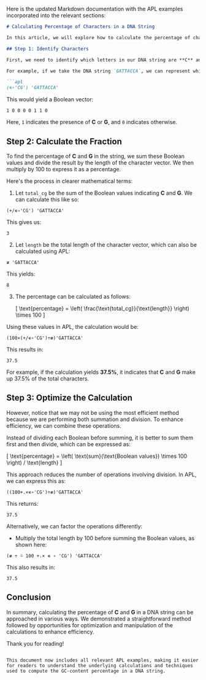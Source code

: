 Here is the updated Markdown documentation with the APL examples incorporated into the relevant sections:

```markdown
# Calculating Percentage of Characters in a DNA String

In this article, we will explore how to calculate the percentage of characters in a given character vector that are either the uppercase letter **C** or the uppercase letter **G**. Let’s dive into the process to determine this percentage using an example with a DNA string.

## Step 1: Identify Characters

First, we need to identify which letters in our DNA string are **C** and **G**. We can achieve this by using a membership function, where one argument is pre-filled. We bind an argument to it, specifying our lookup array containing **C** and **G**. This will give us a Boolean vector, where each character is represented by a bit indicating whether it is a **C** or a **G**.

For example, if we take the DNA string `GATTACCA`, we can represent which characters are **C** or **G** with the following APL expression:

```apl
(∊∘'CG') 'GATTACCA'
```
This would yield a Boolean vector:
```
1 0 0 0 0 1 1 0
```
Here, `1` indicates the presence of **C** or **G**, and `0` indicates otherwise.

## Step 2: Calculate the Fraction

To find the percentage of **C** and **G** in the string, we sum these Boolean values and divide the result by the length of the character vector. We then multiply by 100 to express it as a percentage.

Here's the process in clearer mathematical terms:

1. Let `total_cg` be the sum of the Boolean values indicating **C** and **G**. We can calculate this like so:

```apl
(+/∊∘'CG') 'GATTACCA'
```
This gives us:
```
3
```

2. Let `length` be the total length of the character vector, which can also be calculated using APL:

```apl
≢ 'GATTACCA'
```
This yields:
```
8
```

3. The percentage can be calculated as follows:

   \[
   \text{percentage} = \left( \frac{\text{total\_cg}}{\text{length}} \right) \times 100
   \]

Using these values in APL, the calculation would be:

```apl
(100×(+/∊∘'CG')÷≢)'GATTACCA'
```
This results in:
```
37.5
```

For example, if the calculation yields **37.5%**, it indicates that **C** and **G** make up 37.5% of the total characters.

## Step 3: Optimize the Calculation

However, notice that we may not be using the most efficient method because we are performing both summation and division. To enhance efficiency, we can combine these operations.

Instead of dividing each Boolean before summing, it is better to sum them first and then divide, which can be expressed as:

\[
\text{percentage} = \left( \text{sum}(\text{Boolean values}) \times 100 \right) / \text{length}
\]

This approach reduces the number of operations involving division. In APL, we can express this as:

```apl
((100+.×∊∘'CG')÷≢)'GATTACCA'
```
This returns:
```
37.5
```

Alternatively, we can factor the operations differently:

- Multiply the total length by 100 before summing the Boolean values, as shown here:

```apl
(≢ ÷ ⍨ 100 +.× ∊ ∘ 'CG') 'GATTACCA'
```
This also results in:
```
37.5
```

## Conclusion

In summary, calculating the percentage of **C** and **G** in a DNA string can be approached in various ways. We demonstrated a straightforward method followed by opportunities for optimization and manipulation of the calculations to enhance efficiency.

Thank you for reading!
```

This document now includes all relevant APL examples, making it easier for readers to understand the underlying calculations and techniques used to compute the GC-content percentage in a DNA string.